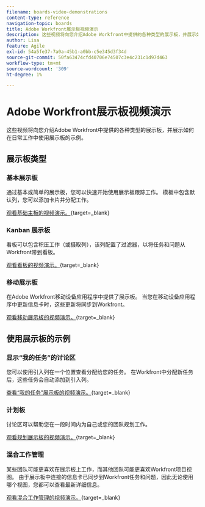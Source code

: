 ```yaml
---
filename: boards-video-demonstrations
content-type: reference
navigation-topic: boards
title: Adobe Workfront展示板视频演示
description: 这些视频将向您介绍Adobe Workfront中提供的各种类型的展示板，并展示如何在日常工作中使用展示板的示例。
author: Lisa
feature: Agile
exl-id: 54a5fe37-7a0a-45b1-a0bb-c5e345d3f34d
source-git-commit: 50fa63474cfd40706e74507c3e4c231c1d97d463
workflow-type: tm+mt
source-wordcount: '309'
ht-degree: 1%

---
```


# Adobe Workfront展示板视频演示

这些视频将向您介绍Adobe Workfront中提供的各种类型的展示板，并展示如何在日常工作中使用展示板的示例。

## 展示板类型

### 基本展示板

通过基本或简单的展示板，您可以快速开始使用展示板跟踪工作。 模板中包含默认列，您可以添加卡片并分配工作。

[观看基础主板的视频演示。](https://video.tv.adobe.com/v/3416382/){target=_blank}

### Kanban 展示板

看板可以包含积压工作（或摄取列），该列配置了过滤器，以将任务和问题从Workfront带到看板。

[观看看板的视频演示。](https://video.tv.adobe.com/v/3416383/){target=_blank}

### 移动展示板

在Adobe Workfront移动设备应用程序中提供了展示板。 当您在移动设备应用程序中更新信息卡时，这些更新将同步到Workfront。

[观看移动展示板的视频演示。](https://video.tv.adobe.com/v/3416379/){target=_blank}

## 使用展示板的示例

### 显示“我的任务”的讨论区

您可以使用引入列在一个位置查看分配给您的任务。 在Workfront中分配新任务后，这些任务会自动添加到引入列。

[查看“我的任务”展示板的视频演示。](https://video.tv.adobe.com/v/3416378/){target=_blank}

### 计划板

讨论区可以帮助您在一段时间内为自己或您的团队规划工作。

[观看规划展示板的视频演示。](https://video.tv.adobe.com/v/3416380/){target=_blank}

### 混合工作管理

某些团队可能更喜欢在展示板上工作，而其他团队可能更喜欢Workfront项目视图。 由于展示板中连接的信息卡已同步到Workfront任务和问题，因此无论使用哪个视图，您都可以查看最新详细信息。

[观看混合工作管理的视频演示。](https://video.tv.adobe.com/v/3416381/){target=_blank}
